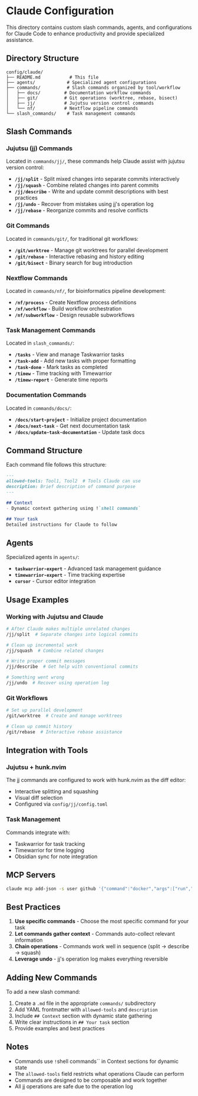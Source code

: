 # Claude Configuration

This directory contains custom slash commands, agents, and configurations for Claude Code to enhance productivity and provide specialized assistance.

## Directory Structure

```
config/claude/
├── README.md           # This file
├── agents/            # Specialized agent configurations
├── commands/          # Slash commands organized by tool/workflow
│   ├── docs/         # Documentation workflow commands
│   ├── git/          # Git operations (worktree, rebase, bisect)
│   ├── jj/           # Jujutsu version control commands
│   └── nf/           # Nextflow pipeline commands
└── slash_commands/    # Task management commands
```

## Slash Commands

### Jujutsu (jj) Commands
Located in `commands/jj/`, these commands help Claude assist with jujutsu version control:

- **`/jj/split`** - Split mixed changes into separate commits interactively
- **`/jj/squash`** - Combine related changes into parent commits
- **`/jj/describe`** - Write and update commit descriptions with best practices
- **`/jj/undo`** - Recover from mistakes using jj's operation log
- **`/jj/rebase`** - Reorganize commits and resolve conflicts

### Git Commands
Located in `commands/git/`, for traditional git workflows:

- **`/git/worktree`** - Manage git worktrees for parallel development
- **`/git/rebase`** - Interactive rebasing and history editing
- **`/git/bisect`** - Binary search for bug introduction

### Nextflow Commands
Located in `commands/nf/`, for bioinformatics pipeline development:

- **`/nf/process`** - Create Nextflow process definitions
- **`/nf/workflow`** - Build workflow orchestration
- **`/nf/subworkflow`** - Design reusable subworkflows

### Task Management Commands
Located in `slash_commands/`:

- **`/tasks`** - View and manage Taskwarrior tasks
- **`/task-add`** - Add new tasks with proper formatting
- **`/task-done`** - Mark tasks as completed
- **`/timew`** - Time tracking with Timewarrior
- **`/timew-report`** - Generate time reports

### Documentation Commands
Located in `commands/docs/`:

- **`/docs/start-project`** - Initialize project documentation
- **`/docs/next-task`** - Get next documentation task
- **`/docs/update-task-documentation`** - Update task docs

## Command Structure

Each command file follows this structure:

```markdown
---
allowed-tools: Tool1, Tool2  # Tools Claude can use
description: Brief description of command purpose
---

## Context
- Dynamic context gathering using !`shell commands`

## Your task
Detailed instructions for Claude to follow
```

## Agents

Specialized agents in `agents/`:

- **`taskwarrior-expert`** - Advanced task management guidance
- **`timewarrior-expert`** - Time tracking expertise
- **`cursor`** - Cursor editor integration

## Usage Examples

### Working with Jujutsu and Claude

```bash
# After Claude makes multiple unrelated changes
/jj/split  # Separate changes into logical commits

# Clean up incremental work
/jj/squash  # Combine related changes

# Write proper commit messages
/jj/describe  # Get help with conventional commits

# Something went wrong
/jj/undo  # Recover using operation log
```

### Git Workflows

```bash
# Set up parallel development
/git/worktree  # Create and manage worktrees

# Clean up commit history
/git/rebase  # Interactive rebase assistance
```

## Integration with Tools

### Jujutsu + hunk.nvim
The jj commands are configured to work with hunk.nvim as the diff editor:
- Interactive splitting and squashing
- Visual diff selection
- Configured via `config/jj/config.toml`

### Task Management
Commands integrate with:
- Taskwarrior for task tracking
- Timewarrior for time logging
- Obsidian sync for note integration

## MCP Servers

```sh
claude mcp add-json -s user github '{"command":"docker","args":["run","-i","--rm","-e","GITHUB_PERSONAL_ACCESS_TOKEN","ghcr.io/github/github-mcp-server"],"env": {"GITHUB_PERSONAL_ACCESS_TOKEN":"$(op read \"op://Private/GitHub Personal Access Token/token\")"}}'
```

## Best Practices

1. **Use specific commands** - Choose the most specific command for your task
2. **Let commands gather context** - Commands auto-collect relevant information
3. **Chain operations** - Commands work well in sequence (split → describe → squash)
4. **Leverage undo** - jj's operation log makes everything reversible

## Adding New Commands

To add a new slash command:

1. Create a `.md` file in the appropriate `commands/` subdirectory
2. Add YAML frontmatter with `allowed-tools` and `description`
3. Include `## Context` section with dynamic state gathering
4. Write clear instructions in `## Your task` section
5. Provide examples and best practices

## Notes

- Commands use `!`shell commands`` in Context sections for dynamic state
- The `allowed-tools` field restricts what operations Claude can perform
- Commands are designed to be composable and work together
- All jj operations are safe due to the operation log
